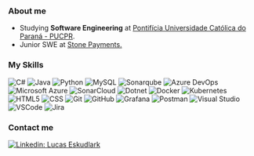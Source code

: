 
<h3> About me </h3>

- Studying **Software Engineering** at <a href="https://www.pucpr.br/">Pontifícia Universidade Católica do Paraná - PUCPR</a>.
- Junior SWE at <a href=https://www.stone.com.br/>Stone Payments.</a>

<h3> My Skills </h3>

  ![C#](https://img.shields.io/badge/C%23-239120?style=for-the-badge&logo=c-sharp&logoColor=white)
  ![Java](https://img.shields.io/badge/java-%23ED8B00.svg?style=for-the-badge&logo=openjdk&logoColor=white)
  ![Python](https://img.shields.io/badge/Python-3776AB?style=for-the-badge&logo=python&logoColor=white)
  ![MySQL](https://img.shields.io/badge/MySQL-005C84?style=for-the-badge&logo=mysql&logoColor=white)
  ![Sonarqube](https://img.shields.io/badge/Sonarqube-5190cf?style=for-the-badge&logo=sonarqube&logoColor=white)
  ![Azure DevOps](https://img.shields.io/badge/Azure_DevOps-0078D7?style=for-the-badge&logo=azure-devops&logoColor=white)
  ![Microsoft Azure](https://img.shields.io/badge/microsoft%20azure-0089D6?style=for-the-badge&logo=microsoft-azure&logoColor=white)
  ![SonarCloud](https://img.shields.io/badge/Sonar%20cloud-F3702A?style=for-the-badge&logo=sonarcloud&logoColor=white)
  ![Dotnet](https://img.shields.io/badge/.NET-512BD4?style=for-the-badge&logo=dotnet&logoColor=white)
  ![Docker](https://img.shields.io/badge/Docker-2CA5E0?style=for-the-badge&logo=docker&logoColor=white)
  ![Kubernetes](https://img.shields.io/badge/kubernetes-326ce5.svg?&style=for-the-badge&logo=kubernetes&logoColor=white)
  ![HTML5](https://img.shields.io/badge/HTML5-E34F26?style=for-the-badge&logo=html5&logoColor=white)
  ![CSS](https://img.shields.io/badge/CSS3-1572B6?style=for-the-badge&logo=css3&logoColor=white)
  ![Git](https://img.shields.io/badge/GIT-E44C30?style=for-the-badge&logo=git&logoColor=white)
  ![GitHub](https://img.shields.io/badge/GitHub-100000?style=for-the-badge&logo=github&logoColor=white)
  ![Grafana](https://img.shields.io/badge/Grafana-F2F4F9?style=for-the-badge&logo=grafana&logoColor=orange&labelColor=F2F4F9)
  ![Postman](https://img.shields.io/badge/Postman-FF6C37?style=for-the-badge&logo=Postman&logoColor=white)
  ![Visual Studio](https://img.shields.io/badge/Visual_Studio-5C2D91?style=for-the-badge&logo=visual%20studio&logoColor=white)
  ![VSCode](https://img.shields.io/badge/VSCode-0078D4?style=for-the-badge&logo=visual%20studio%20code&logoColor=white)
  ![Jira](https://img.shields.io/badge/jira-%230A0FFF.svg?style=for-the-badge&logo=jira&logoColor=white)

<h3> Contact me </h3> 

[![Linkedin: Lucas Eskudlark](https://img.shields.io/badge/LucasEskudlark-0077B5?style=for-the-badge&logo=linkedin&logoColor=white)](https://www.linkedin.com/in/lucasbeskudlark/)

